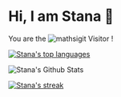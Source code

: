 # Hi, I am Stana 👋

  You are the
    <img src="https://komarev.com/ghpvc/?username=mathsigit&label=Visitors&color=orange&style=plastic" alt="mathsigit" /> 
  Visitor !

<!-- <p align="center">
  Thanks for follow me
  <a href="https://www.github.com/mathsigit" target="blank">
    <img src="https://img.shields.io/github/followers/mathsigit?label=Followers&color=orange&style=plastic">
  </a>
</p>
 -->

<a href="https://github.com/mathsigit">
    <img alt="Stana's top languages" src="https://github-readme-stats.vercel.app/api/top-langs/?username=mathsigit&layout=compact&theme=dark"/>
</a>


![Stana's Github Stats](https://github-readme-stats.vercel.app/api?username=mathsigit&include_all_commits=true&count_private=true&show_icons=true&theme=gruvbox)


<a href="https://github.com/mathsigit"><img alt="Stana's streak" src="https://github-readme-streak-stats.herokuapp.com/?user=mathsigit&theme=dark"/></a>


